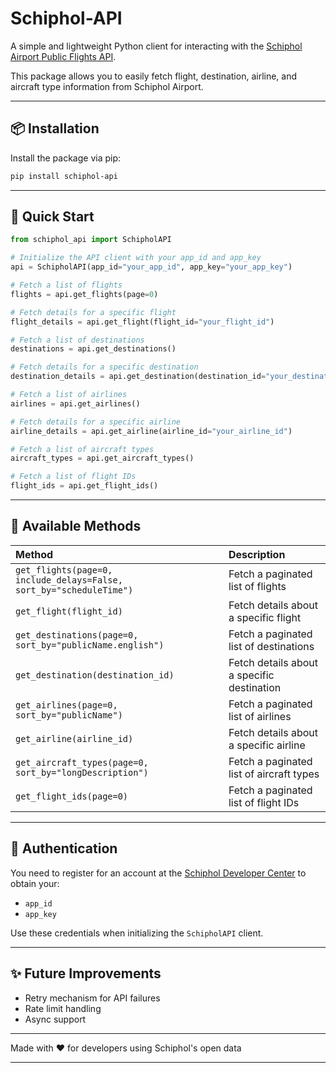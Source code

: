 # Schiphol-API

A simple and lightweight Python client for interacting with the [Schiphol Airport Public Flights API](https://developer.schiphol.nl/).

This package allows you to easily fetch flight, destination, airline, and aircraft type information from Schiphol Airport.

---

## 📦 Installation

Install the package via pip:

```bash
pip install schiphol-api
```

---

## 🚀 Quick Start

```python
from schiphol_api import SchipholAPI

# Initialize the API client with your app_id and app_key
api = SchipholAPI(app_id="your_app_id", app_key="your_app_key")

# Fetch a list of flights
flights = api.get_flights(page=0)

# Fetch details for a specific flight
flight_details = api.get_flight(flight_id="your_flight_id")

# Fetch a list of destinations
destinations = api.get_destinations()

# Fetch details for a specific destination
destination_details = api.get_destination(destination_id="your_destination_id")

# Fetch a list of airlines
airlines = api.get_airlines()

# Fetch details for a specific airline
airline_details = api.get_airline(airline_id="your_airline_id")

# Fetch a list of aircraft types
aircraft_types = api.get_aircraft_types()

# Fetch a list of flight IDs
flight_ids = api.get_flight_ids()
```

---

## 🔧 Available Methods

| Method | Description |
|:-------|:------------|
| `get_flights(page=0, include_delays=False, sort_by="scheduleTime")` | Fetch a paginated list of flights |
| `get_flight(flight_id)` | Fetch details about a specific flight |
| `get_destinations(page=0, sort_by="publicName.english")` | Fetch a paginated list of destinations |
| `get_destination(destination_id)` | Fetch details about a specific destination |
| `get_airlines(page=0, sort_by="publicName")` | Fetch a paginated list of airlines |
| `get_airline(airline_id)` | Fetch details about a specific airline |
| `get_aircraft_types(page=0, sort_by="longDescription")` | Fetch a paginated list of aircraft types |
| `get_flight_ids(page=0)` | Fetch a paginated list of flight IDs |

---

## 🔑 Authentication

You need to register for an account at the [Schiphol Developer Center](https://developer.schiphol.nl/) to obtain your:

- `app_id`
- `app_key`

Use these credentials when initializing the `SchipholAPI` client.

---

## ✨ Future Improvements

- Retry mechanism for API failures
- Rate limit handling
- Async support

---

Made with ❤️ for developers using Schiphol's open data

---